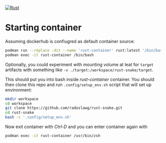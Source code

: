 [![Rust](https://github.com/radoslawg/rust-snake/actions/workflows/rust.yml/badge.svg)](https://github.com/radoslawg/rust-snake/actions/workflows/rust.yml)

# Starting container

Assuming dockerhub is confiugred as default container source:

```sh
podman run --replace -dit --name 'rust-container' rust:latest '/bin/bash'
podman exec -it rust-container /bin/bash
```

Optionally, you could experiment with mounting volume at leat for `target` artifacts with something like `-v ./target:/workspace/rust-snake/target`.

This should put you into bash inside *rust-container* container. You should then clone this repo and run `.config/setup_env.sh` script that will set up environment:

```sh
mkdir workspace
cd workspace
git clone https://github.com/radoslawg/rust-snake.git
cd rust-snake
bash -c '.config/setup_env.sh'
```

Now exit container with *Ctrl-D* and you can enter container again with

```sh
podman exec -it rust-container /usr/bin/zsh
```
